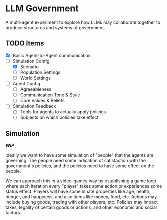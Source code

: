 # LLM Government

A multi-agent experiment to explore how LLMs may collaborate together to produce
structures and systems of government.

## TODO Items

- [X] Basic Agent-to-Agent communication
- [ ] Simulation Config
  - [X] Scenario
  - [ ] Population Settings
  - [ ] World Settings
- [ ] Agent Config
  - [ ] Agreeableness
  - [ ] Communication Tone & Style
  - [ ] Core Values & Beliefs
- [ ] Simulation Feedback
  - [ ] Tools for agents to actually apply policies
  - [ ] Subjects on which policies take effect

## Simulation

***WIP***

Ideally we want to have some simulation of "people" that the agents are governing.
The people need some indication of satisfaction with the government's policies,
and the policies need to have some effect on the people.

We can approach this in a video-gamey way by establishing a game loop where each
iteration every "player" takes some action or experiences some status effect. Players
will have some innate properties like age, health, hunger, and happiness, and also
items like money, food, etc. Actions may include buying goods, trading with other
players, etc. Policies may impact taxes, legality of certain goods or actions,
and other economic and social factors.
